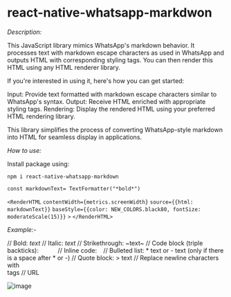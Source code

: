 # react-native-whatsapp-markdwon

*Description:*

This JavaScript library mimics WhatsApp's markdown behavior. It processes text with markdown escape characters as used in WhatsApp and outputs HTML with corresponding styling tags. You can then render this HTML using any HTML renderer library.

If you're interested in using it, here's how you can get started:

Input: Provide text formatted with markdown escape characters similar to WhatsApp's syntax.
Output: Receive HTML enriched with appropriate styling tags.
Rendering: Display the rendered HTML using your preferred HTML rendering library.

This library simplifies the process of converting WhatsApp-style markdown into HTML for seamless display in applications.


*How to use:* 

Install package using:


```npm i react-native-whatsapp-markdown```


```const markdownText= TextFormatter("*bold*")```


```<RenderHTML```
          ```contentWidth={metrics.screenWidth}```
          ```source={{html: markdownText}}```
          ```baseStyle={{color: NEW_COLORS.black80, fontSize: moderateScale(15)}}```
        ```>```
```</RenderHTML>```


*Example:-*


// Bold: *text*
// Italic: _text_
// Strikethrough: ~text~
// Code block (triple backticks): ` ` `  ` ` ` 
// Inline code: ` `
// Bulleted list: * text or - text (only if there is a space after * or -)
// Quote block: > text
// Replace newline characters with <br> tags
// URL





![image](https://github.com/nirajsinghapr9/react-native-whatsapp-markdwon/assets/66878464/51713310-4060-4d72-a3d1-d33a49cbe663)



